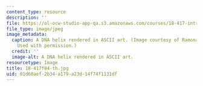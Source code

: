 ```yaml
---
content_type: resource
description: ''
file: https://ol-ocw-studio-app-qa.s3.amazonaws.com/courses/18-417-introduction-to-computational-molecular-biology-fall-2004/01d60aef2b34a179a23d14f74f1131df_18-417f04-th.jpg
file_type: image/jpeg
image_metadata:
  caption: A DNA helix rendered in ASCII art. (Image courtesy of Ramona Saldamando.
    Used with permission.)
  credit: ''
  image-alt: A DNA helix rendered in ASCII art.
resourcetype: Image
title: 18-417f04-th.jpg
uid: 01d60aef-2b34-a179-a23d-14f74f1131df
---
```

